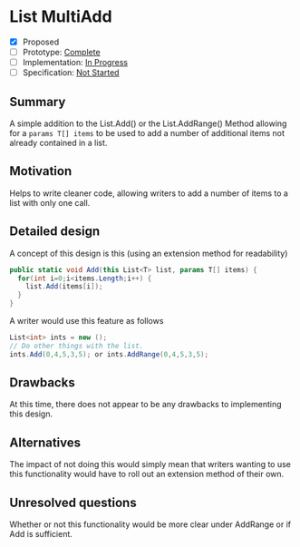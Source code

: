 # List MultiAdd

* [x] Proposed
* [ ] Prototype: [Complete](https://github.com/PROTOTYPE_OWNER/roslyn/BRANCH_NAME)
* [ ] Implementation: [In Progress](https://github.com/dotnet/roslyn/BRANCH_NAME)
* [ ] Specification: [Not Started](pr/1)

## Summary
[summary]: #summary

A simple addition to the List<T>.Add() or the List<T>.AddRange() Method allowing for a `params T[] items` to be used to add a number of additional items not already contained in a list.

## Motivation
[motivation]: #motivation

Helps to write cleaner code, allowing writers to add a number of items to a list with only one call.

## Detailed design
[design]: #detailed-design
  
A concept of this design is this (using an extension method for readability)
```cs
public static void Add(this List<T> list, params T[] items) {
  for(int i=0;i<items.Length;i++) {
    list.Add(items[i]);
  }
}
```

A writer would use this feature as follows
```cs
List<int> ints = new ();
// Do other things with the list.
ints.Add(0,4,5,3,5); or ints.AddRange(0,4,5,3,5);
```

## Drawbacks
[drawbacks]: #drawbacks
At this time, there does not appear to be any drawbacks to implementing this design.

## Alternatives
[alternatives]: #alternatives
The impact of not doing this would simply mean that writers wanting to use this functionality would have to roll out an extension method of their own.

## Unresolved questions
[unresolved]: #unresolved-questions
Whether or not this functionality would be more clear under AddRange or if Add is sufficient.

